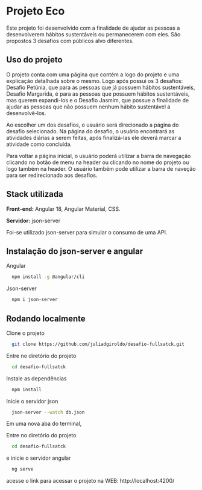 # Projeto Eco

Este projeto foi desenvolvido com a finalidade de ajudar as pessoas a desenvolverem hábitos sustentáveis ou permanecerem com eles. São propostos 3 desafios com públicos alvo diferentes.

## Uso do projeto

O projeto conta com uma página que contém a logo do projeto e uma explicação detalhada sobre o mesmo. Logo após possui os 3 desafios: Desafio Petúnia, que para as pessoas que já possuem hábitos sustentáveis, Desafio Margarida, é para as pessoas que possuem hábitos sustentáveis, mas querem expandi-los e o Desafio Jasmim, que possue a finalidade de ajudar as pessoas que não possuem nenhum hábito sustentável a desenvolvê-los.

Ao escolher um dos desafios, o usuário será direcionado a página do desafio selecionado. Na página do desafio, o usuário encontrará as atividades diárias a serem feitas, após finalizá-las ele deverá marcar a atividade como concluída.

Para voltar a página inicial, o usuário poderá utilizar a barra de navegação clicando no botão de menu na header ou clicando no nome do projeto ou logo também na header. O usuário também pode utilizar a barra de naveção para ser redirecionado aos desafios.

## Stack utilizada

**Front-end:** Angular 18, Angular Material, CSS.

**Servidor:** json-server

Foi-se utilizado json-server para simular o consumo de uma API.


## Instalação do json-server e angular 

Angular 

```bash
  npm install -g @angular/cli
```

Json-server

```bash
  npm i json-server
```

## Rodando localmente

Clone o projeto

```bash
  git clone https://github.com/juliadgiroldo/desafio-fullsatck.git
```

Entre no diretório do projeto

```bash
  cd desafio-fullsatck
```

Instale as dependências

```bash
  npm install
```

Inicie o servidor json

```bash
  json-server --watch db.json
```

Em uma nova aba do terminal,

Entre no diretório do projeto

```bash
  cd desafio-fullsatck
```
e inicie o servidor angular

```bash
  ng serve
```
acesse o link para acessar o projeto na WEB: http://localhost:4200/
